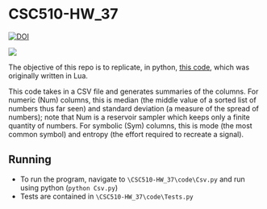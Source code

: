 # CSC510-HW_37
[![DOI](https://zenodo.org/badge/545583203.svg)](https://zenodo.org/badge/latestdoi/545583203)

<a href="https://github.com/Nikhil1912/CSC510-HW_37/main/LICENSE.md"><img src="https://img.shields.io/github/license/Nikhil1912/CSC510-HW_37?style=plastic" /></a>

The objective of this repo is to replicate, in python, [this code](https://github.com/txt/se22/blob/main/etc/pdf/csv.pdf), which was originally written in Lua. 

This code takes in a CSV file and generates summaries of the columns. For numeric (Num) columns, this is median (the middle value of a sorted list of numbers thus far seen) and standard deviation (a measure of the spread of numbers); note that Num is a reservoir sampler which keeps only a finite quantity of numbers. For symbolic (Sym) columns, this is mode (the most common symbol) and entropy (the effort required to recreate a signal). 

## Running
* To run the program, navigate to `\CSC510-HW_37\code\Csv.py` and run using python (`python Csv.py`)
* Tests are contained in `\CSC510-HW_37\code\Tests.py`
